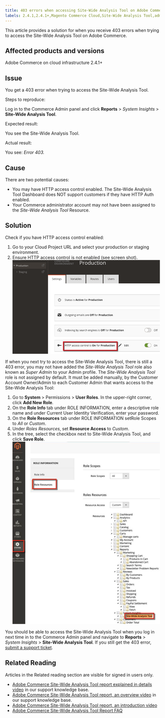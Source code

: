 ```yaml
---
title: 403 errors when accessing Site-Wide Analysis Tool on Adobe Commerce
labels: 2.4.1,2.4.1+,Magento Commerce Cloud,Site-Wide Analysis Tool,admin,error,permissions,troubleshooting,Magento,Adobe Commerce,cloud infrastructure
---
```


This article provides a solution for when you receive 403 errors when trying to access the Site-Wide Analysis Tool on Adobe Commerce.

## Affected products and versions

Adobe Commerce on cloud infrastructure 2.4.1+

## Issue

You get a 403 error when trying to access the Site-Wide Analysis Tool.

 <span class="wysiwyg-underline">Steps to reproduce:</span>

Log in to the Commerce Admin panel and click **Reports** > *System Insights* > **Site-Wide Analysis Tool**.

 <span class="wysiwyg-underline">Expected result:</span>

You see the Site-Wide Analysis Tool.

<span class="wysiwyg-underline">Actual result:</span>

You see: *Error 403.*

## Cause

There are two potential causes:

* You may have HTTP access control enabled. The Site-Wide Analysis Tool Dashboard does NOT support customers if they have HTTP Auth enabled.
* Your Commerce administrator account may not have been assigned to the *Site-Wide Analysis Tool* Resource.

## Solution

Check if you have HTTP access control enabled:

1. Go to your Cloud Project URL and select your production or staging environment.
1. Ensure HTTP access control is not enabled (see screen shot).   ![swat_http_access_control.png](assets/swat_http_access_control.png)

If when you next try to access the Site-Wide Analysis Tool, there is still a 403 error, you may not have added the *Site-Wide Analysis Tool* role also known as *Super Admin* to your Admin profile. The *Site-Wide Analysis Tool* role is not assigned by default. It must be added manually, by the Customer Account Owner/Admin to each Customer Admin that wants access to the Site-Wide Analysis Tool:

<ol><li>Go to <strong>System</strong> > Permissions > <strong>User Roles</strong>. In the upper-right corner, click <strong>Add New Role</strong>.
</li><li>On the <strong>Role Info</strong> tab under ROLE INFORMATION, enter a descriptive role name and under Current User Identity Verification, enter your password.
</li><li><font>On the</font> <strong>Role Resources</strong> tab under ROLE INFORMATION s<font>et</font>Role Scopes to <em>All</em> or <em>Custom</em>.</li>
<li>Under <em>Roles Resources</em>, set <strong>Resource Access</strong> to <em>Custom</em>.</li>
<li>In the tree, select the checkbox next to Site-Wide Analysis Tool, and click <strong>Save Role</strong>.
<img alt="swat_access_role.png" src="assets/swat_access_role.png"/>
</li></ol>

You should be able to access the Site-Wide Analysis Tool when you log in next time in to the Commerce Admin panel and navigate to **Reports** > *System Insights* > **Site-Wide Analysis Tool**. If you still get the 403 error, [submit a support ticket](https://support.magento.com/hc/en-us/articles/360019088251-Submit-a-support-ticket).

## Related Reading

Articles in the Related reading section are visible for signed in users only.

* [Adobe Commerce Site-Wide Analysis Tool report explained in details video](https://support.magento.com/hc/en-us/articles/360048981531-Magento-Site-Wide-Analysis-Tool-report-explained-in-details-video) in our support knowledge base.
* [Adobe Commerce Site-Wide Analysis Tool report, an overview video](https://support.magento.com/hc/en-us/articles/360048980791-Magento-Site-Wide-Analysis-Tool-report-an-overview-video) in our support knowledge base.
* [Adobe Commerce Site-Wide Analysis Tool report, an introduction video](https://support.magento.com/hc/en-us/articles/360048980691-Magento-Site-Wide-Analysis-Tool-report-an-introduction-video)
* [Adobe Commerce Site-Wide Analysis Tool Report FAQ](https://support.magento.com/hc/en-us/articles/360048646671-Magento-Site-Wide-Analysis-Tool-Report-FAQ)
